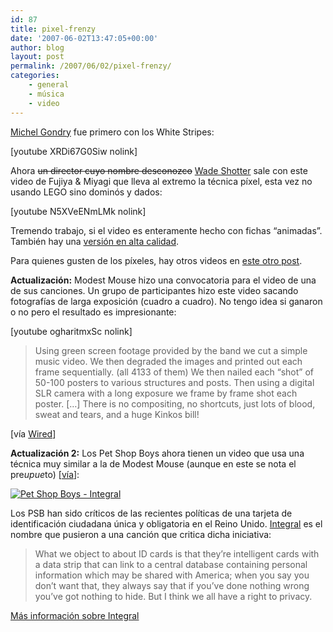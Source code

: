 ```yaml
---
id: 87
title: pixel-frenzy
date: '2007-06-02T13:47:05+00:00'
author: blog
layout: post
permalink: /2007/06/02/pixel-frenzy/
categories:
    - general
    - música
    - video
---
```


[Michel Gondry](http://www.michelgondry.com/) fue primero con los White Stripes:

\[youtube XRDi67G0Siw nolink\]

Ahora <strike>un director cuyo nombre desconozco</strike> [Wade Shotter](http://www.factoryfilms.net/ "Wade Shotter en Factory Films") sale con este video de Fujiya &amp; Miyagi que lleva al extremo la técnica píxel, esta vez no usando LEGO sino dominós y dados:

\[youtube N5XVeENmLMk nolink\]

Tremendo trabajo, si el video es enteramente hecho con fichas “animadas”. También hay una [versión en alta calidad](http://www.factoryfilms.net/pop.php?file=FuyijaMiyagi_AnkleInjury.mov).

Para quienes gusten de los píxeles, hay otros videos en [este otro post](http://www.mauriciogiraldo.com/blog/2007/04/03/ze-frank-caratulas-juegos-de-video/).

**Actualización:** Modest Mouse hizo una convocatoria para el video de una de sus canciones. Un grupo de participantes hizo este video sacando fotografías de larga exposición (cuadro a cuadro). No tengo idea si ganaron o no pero el resultado es impresionante:

\[youtube ogharitmxSc nolink\]

> Using green screen footage provided by the band we cut a simple music video. We then degraded the images and printed out each frame sequentially. (all 4133 of them) We then nailed each “shot” of 50-100 posters to various structures and posts. Then using a digital SLR camera with a long exposure we frame by frame shot each poster. \[…\] There is no compositing, no shortcuts, just lots of blood, sweat and tears, and a huge Kinkos bill!

\[vía [Wired](http://blog.wired.com/tableofmalcontents/2007/05/modest_mouse_vi.html)\]

**Actualización 2:** Los Pet Shop Boys ahora tienen un video que usa una técnica muy similar a la de Modest Mouse (aunque en este se nota el pre$upue$to) \[[vía](http://www.we-make-money-not-art.com/)\]:

[![Pet Shop Boys - Integral](//www.mauriciogiraldo.com/blog/wp-content/uploads/2007/10/psb_code.jpg)](http://www.therumpusroom.tv/integral/rgb.html)

Los PSB han sido críticos de las recientes políticas de una tarjeta de identificación ciudadana única y obligatoria en el Reino Unido. [Integral](http://www.petshopboys.co.uk/integral-project/) es el nombre que pusieron a una canción que critica dicha iniciativa:

> What we object to about ID cards is that they’re intelligent cards with a data strip that can link to a central database containing personal information which may be shared with America; when you say you don’t want that, they always say that if you’ve done nothing wrong you’ve got nothing to hide. But I think we all have a right to privacy.

[Más información sobre Integral](http://www.petshopboys.co.uk/integral-project/)